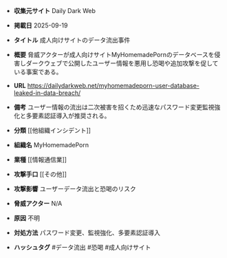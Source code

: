 - **収集元サイト**
Daily Dark Web

- **掲載日**
2025-09-19

- **タイトル**
成人向けサイトのデータ流出事件

- **概要**
脅威アクターが成人向けサイトMyHomemadePornのデータベースを侵害しダークウェブで公開したユーザー情報を悪用し恐喝や追加攻撃を促している事案である。

- **URL**
https://dailydarkweb.net/myhomemadeporn-user-database-leaked-in-data-breach/

- **備考**
ユーザー情報の流出は二次被害を招くため迅速なパスワード変更監視強化と多要素認証導入が推奨される。

- **分類**
[[他組織インシデント]]

- **組織名**
MyHomemadePorn

- **業種**
[[情報通信業]]

- **攻撃手口**
[[その他]]

- **攻撃影響**
ユーザーデータ流出と恐喝のリスク

- **脅威アクター**
N/A

- **原因**
不明

- **対処方法**
パスワード変更、監視強化、多要素認証導入

- **ハッシュタグ**
#データ流出 #恐喝 #成人向けサイト
